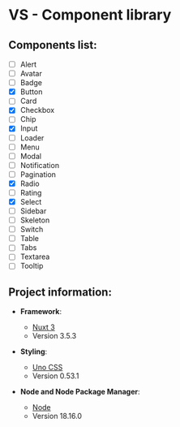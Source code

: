 # VS - Component library

## Components list:

-   [ ] Alert
-   [ ] Avatar
-   [ ] Badge
-   [x] Button
-   [ ] Card
-   [x] Checkbox
-   [ ] Chip
-   [x] Input
-   [ ] Loader
-   [ ] Menu
-   [ ] Modal
-   [ ] Notification
-   [ ] Pagination
-   [x] Radio
-   [ ] Rating
-   [x] Select
-   [ ] Sidebar
-   [ ] Skeleton
-   [ ] Switch
-   [ ] Table
-   [ ] Tabs
-   [ ] Textarea
-   [ ] Tooltip

## Project information:

-   **Framework**:

    -   [Nuxt 3](https://nuxt.com/)
    -   Version 3.5.3

-   **Styling**:

    -   [Uno CSS](https://unocss.dev/)
    -   Version 0.53.1

-   **Node and Node Package Manager**:
    -   [Node](https://nodejs.org/dist/v18.16.0/)
    -   Version 18.16.0
